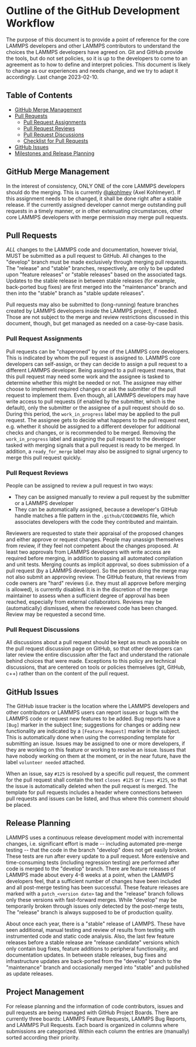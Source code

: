 # Outline of the GitHub Development Workflow

The purpose of this document is to provide a point of reference for the
core LAMMPS developers and other LAMMPS contributors to understand the
choices the LAMMPS developers have agreed on. Git and GitHub provide the
tools, but do not set policies, so it is up to the developers to come to
an agreement as to how to define and interpret policies. This document
is likely to change as our experiences and needs change, and we try to
adapt it accordingly. Last change 2023-02-10.

## Table of Contents

  * [GitHub Merge Management](#github-merge-management)
  * [Pull Requests](#pull-requests)
    * [Pull Request Assignments](#pull-request-assignments)
    * [Pull Request Reviews](#pull-request-reviews)
    * [Pull Request Discussions](#pull-request-discussions)
    * [Checklist for Pull Requests](#checklist-for-pull-requests)
  * [GitHub Issues](#github-issues)
  * [Milestones and Release Planning](#milestones-and-release-planning)

## GitHub Merge Management

In the interest of consistency, ONLY ONE of the core LAMMPS developers
should do the merging.  This is currently
[@akohlmey](https://github.com/akohlmey) (Axel Kohlmeyer).  If this
assignment needs to be changed, it shall be done right after a stable
release.  If the currently assigned developer cannot merge outstanding
pull requests in a timely manner, or in other extenuating circumstances,
other core LAMMPS developers with merge permission may merge pull
requests.

## Pull Requests

*ALL* changes to the LAMMPS code and documentation, however trivial,
MUST be submitted as a pull request to GitHub.  All changes to the
"develop" branch must be made exclusively through merging pull requests.
The "release" and "stable" branches, respectively, are only to be
updated upon "feature releases" or "stable releases" based on the
associated tags.  Updates to the stable release in between stable releases
(for example, back-ported bug fixes) are first merged into the "maintenance"
branch and then into the "stable" branch as "stable update releases".

Pull requests may also be submitted to (long-running) feature branches
created by LAMMPS developers inside the LAMMPS project, if needed. Those
are not subject to the merge and review restrictions discussed in this
document, though, but get managed as needed on a case-by-case basis.

### Pull Request Assignments

Pull requests can be "chaperoned" by one of the LAMMPS core developers.
This is indicated by whom the pull request is assigned to.  LAMMPS core
developers can self-assign, or they can decide to assign a pull request
to a different LAMMPS developer. Being assigned to a pull request means,
that this pull request may need some work and the assignee is tasked to
determine whether this might be needed or not. The assignee may either
choose to implement required changes or ask the submitter of the pull
request to implement them.  Even though, all LAMMPS developers may have
write access to pull requests (if enabled by the submitter, which is the
default), only the submitter or the assignee of a pull request should do
so.  During this period, the `work_in_progress` label may be applied to
the pull request.  The assignee gets to decide what happens to the pull
request next, e.g. whether it should be assigned to a different
developer for additional checks and changes, or is recommended to be
merged.  Removing the `work_in_progress` label and assigning the pull
request to the developer tasked with merging signals that a pull request
is ready to be merged. In addition, a `ready_for_merge` label may also
be assigned to signal urgency to merge this pull request quickly.

### Pull Request Reviews

People can be assigned to review a pull request in two ways:

  * They can be assigned manually to review a pull request
    by the submitter or a LAMMPS developer
  * They can be automatically assigned, because a developer's GitHub
    handle matches a file pattern in the `.github/CODEOWNERS` file,
    which associates developers with the code they contributed and
    maintain.

Reviewers are requested to state their appraisal of the proposed changes
and either approve or request changes. People may unassign themselves
from review, if they feel not competent about the changes proposed. At
least two approvals from LAMMPS developers with write access are
required before merging, in addition to passing all automated
compilation and unit tests.  Merging counts as implicit approval, so
does submission of a pull request (by a LAMMPS developer). So the person
doing the merge may not also submit an approving review.  The GitHub
feature, that reviews from code owners are "hard" reviews (i.e. they
must all approve before merging is allowed), is currently disabled.
It is in the discretion of the merge maintainer to assess when a
sufficient degree of approval has been reached, especially from external
collaborators.  Reviews may be (automatically) dismissed, when the
reviewed code has been changed. Review may be requested a second time.

### Pull Request Discussions

All discussions about a pull request should be kept as much as possible
on the pull request discussion page on GitHub, so that other developers
can later review the entire discussion after the fact and understand the
rationale behind choices that were made.  Exceptions to this policy are
technical discussions, that are centered on tools or policies themselves
(git, GitHub, c++) rather than on the content of the pull request.

## GitHub Issues

The GitHub issue tracker is the location where the LAMMPS developers
and other contributors or LAMMPS users can report issues or bugs with
the LAMMPS code or request new features to be added. Bug reports have
a `[Bug]` marker in the subject line; suggestions for changes or
adding new functionality are indicated by a `[Feature Request]`
marker in the subject. This is automatically done when using the
corresponding template for submitting an issue.  Issues may be assigned
to one or more developers, if they are working on this feature or
working to resolve an issue.  Issues that have nobody working
on them at the moment, or in the near future, have the label
`volunteer needed` attached.

When an issue, say `#125` is resolved by a specific pull request, the
comment for the pull request shall contain the text `closes #125` or
`fixes #125`, so that the issue is automatically deleted when the pull
request is merged.  The template for pull requests includes a header
where connections between pull requests and issues can be listed, and
thus where this comment should be placed.

## Release Planning

LAMMPS uses a continuous release development model with incremental
changes, i.e. significant effort is made -- including automated pre-merge
testing -- that the code in the branch "develop" does not get easily
broken.  These tests are run after every update to a pull request.  More
extensive and time-consuming tests (including regression testing) are
performed after code is merged to the "develop" branch.  There are feature
releases of LAMMPS made about every 4-8 weeks at a point, when the LAMMPS
developers feel, that a sufficient number of changes have been included
and all post-merge testing has been successful.  These feature releases are
marked with a `patch_<version date>` tag and the "release" branch
follows only these versions with fast-forward merges.  While "develop" may
be temporarily broken through issues only detected by the post-merge tests,
The "release" branch is always supposed to be of production quality.

About once each year, there is a "stable" release of LAMMPS.  These have
seen additional, manual testing and review of results from testing with
instrumented code and static code analysis.  Also, the last few feature
releases before a stable release are "release candidate" versions which
only contain bug fixes, feature additions to peripheral functionality,
and documentation updates.  In between stable releases, bug fixes and
infrastructure updates are back-ported from the "develop" branch to the
"maintenance" branch and occasionally merged into "stable" and published
as update releases.

## Project Management

For release planning and the information of code contributors, issues
and pull requests are being managed with GitHub Project Boards.  There
are currently three boards: LAMMPS Feature Requests, LAMMPS Bug Reports,
and LAMMPS Pull Requests.  Each board is organized in columns where
submissions are categorized.  Within each column the entries are
(manually) sorted according their priority.
